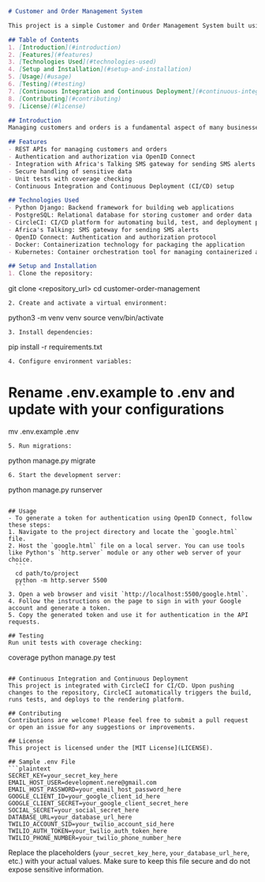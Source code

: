 ```markdown
# Customer and Order Management System

This project is a simple Customer and Order Management System built using Python Django. It provides REST APIs for managing customers and orders, along with authentication and authorization using OpenID Connect. Additionally, it integrates with the Africa's Talking SMS gateway to send SMS alerts to customers when orders are added.

## Table of Contents
1. [Introduction](#introduction)
2. [Features](#features)
3. [Technologies Used](#technologies-used)
4. [Setup and Installation](#setup-and-installation)
5. [Usage](#usage)
6. [Testing](#testing)
7. [Continuous Integration and Continuous Deployment](#continuous-integration-and-continuous-deployment)
8. [Contributing](#contributing)
9. [License](#license)

## Introduction
Managing customers and orders is a fundamental aspect of many businesses. This project aims to provide a simple yet efficient system for handling customer and order data through a REST API. It ensures secure authentication and authorization using OpenID Connect and sends SMS alerts to customers upon order creation.

## Features
- REST APIs for managing customers and orders
- Authentication and authorization via OpenID Connect
- Integration with Africa's Talking SMS gateway for sending SMS alerts to customers
- Secure handling of sensitive data
- Unit tests with coverage checking
- Continuous Integration and Continuous Deployment (CI/CD) setup

## Technologies Used
- Python Django: Backend framework for building web applications
- PostgreSQL: Relational database for storing customer and order data
- CircleCI: CI/CD platform for automating build, test, and deployment processes
- Africa's Talking: SMS gateway for sending SMS alerts
- OpenID Connect: Authentication and authorization protocol
- Docker: Containerization technology for packaging the application
- Kubernetes: Container orchestration tool for managing containerized applications

## Setup and Installation
1. Clone the repository:
   ```
   git clone <repository_url>
   cd customer-order-management
   ```
2. Create and activate a virtual environment:
   ```
   python3 -m venv venv
   source venv/bin/activate
   ```
3. Install dependencies:
   ```
   pip install -r requirements.txt
   ```
4. Configure environment variables:
   ```
   # Rename .env.example to .env and update with your configurations
   mv .env.example .env
   ```
5. Run migrations:
   ```
   python manage.py migrate
   ```
6. Start the development server:
   ```
   python manage.py runserver
   ```

## Usage
- To generate a token for authentication using OpenID Connect, follow these steps:
  1. Navigate to the project directory and locate the `google.html` file.
  2. Host the `google.html` file on a local server. You can use tools like Python's `http.server` module or any other web server of your choice.
     ```
     cd path/to/project
     python -m http.server 5500
     ```
  3. Open a web browser and visit `http://localhost:5500/google.html`.
  4. Follow the instructions on the page to sign in with your Google account and generate a token.
  5. Copy the generated token and use it for authentication in the API requests.

## Testing
Run unit tests with coverage checking:
```

coverage python manage.py test

```

## Continuous Integration and Continuous Deployment
This project is integrated with CircleCI for CI/CD. Upon pushing changes to the repository, CircleCI automatically triggers the build, runs tests, and deploys to the rendering platform.

## Contributing
Contributions are welcome! Please feel free to submit a pull request or open an issue for any suggestions or improvements.

## License
This project is licensed under the [MIT License](LICENSE).

## Sample .env File
```plaintext
SECRET_KEY=your_secret_key_here
EMAIL_HOST_USER=development.nere@gmail.com
EMAIL_HOST_PASSWORD=your_email_host_password_here
GOOGLE_CLIENT_ID=your_google_client_id_here
GOOGLE_CLIENT_SECRET=your_google_client_secret_here
SOCIAL_SECRET=your_social_secret_here
DATABASE_URL=your_database_url_here
TWILIO_ACCOUNT_SID=your_twilio_account_sid_here
TWILIO_AUTH_TOKEN=your_twilio_auth_token_here
TWILIO_PHONE_NUMBER=your_twilio_phone_number_here

```

Replace the placeholders (`your_secret_key_here`, `your_database_url_here`, etc.) with your actual values. Make sure to keep this file secure and do not expose sensitive information.
```